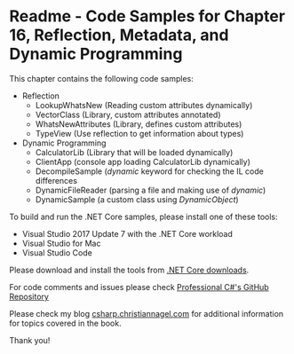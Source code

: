 # Readme - Code Samples for Chapter 16, Reflection, Metadata, and Dynamic Programming

This chapter contains the following code samples:

* Reflection
    * LookupWhatsNew (Reading custom attributes dynamically)
    * VectorClass (Library, custom attributes annotated)
    * WhatsNewAttributes (Library, defines custom attributes)
    * TypeView (Use reflection to get information about types)
* Dynamic Programming
    * CalculatorLib (Library that will be loaded dynamically)
    * ClientApp (console app loading CalculatorLib dynamically)
    * DecompileSample (*dynamic* keyword for checking the IL code differences
    * DynamicFileReader (parsing a file and making use of *dynamic*)
    * DynamicSample (a custom class using *DynamicObject*)

To build and run the .NET Core samples, please install one of these tools:

* Visual Studio 2017 Update 7 with the .NET Core workload
* Visual Studio for Mac
* Visual Studio Code

Please download and install the tools from [.NET Core downloads](https://www.microsoft.com/net/core).
 
For code comments and issues please check [Professional C#'s GitHub Repository](https://github.com/ProfessionalCSharp/ProfessionalCSharp7)

Please check my blog [csharp.christiannagel.com](https://csharp.christiannagel.com "csharp.christiannagel.com") for additional information for topics covered in the book.

Thank you!